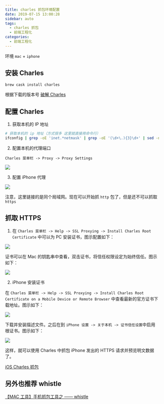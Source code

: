 ```yaml
---
title: charles 抓包环境配置
date: 2019-07-15 13:00:28
sidebar: auto
tags:
  - charles 抓包
  - 前端工程化
categories:
  - 前端工程化
---
```


环境 `mac` + `iphone`

## 安装 Charles

```bash
brew cask install charles
```

根据下载的版本号 [破解 Charles](https://www.zzzmode.com/mytools/charles/)

## 配置 Charles

1. 获取本机的 IP 地址

```bash
# 获取本机的 ip 地址（方式很多 这里就直接用命令行）
ifconfig | grep -oE 'inet.*netmask' | grep -oE '(\d+\.){3}\d+' | sed -n 2p
```

2. 配置本机的代理端口

`Charles 菜单栏 -> Proxy -> Proxy Settings`

![](https://alvin-cdn.oss-cn-shenzhen.aliyuncs.com/images/proxy-settings.png)

3. 配置 iPhone 代理

![](https://alvin-cdn.oss-cn-shenzhen.aliyuncs.com/images/phone-proxy.png)

注意，这里链接的是同个局域网。现在可以开始抓 `http` 包了，但是还不可以抓取 `https`

## 抓取 HTTPS

1. 在 `Charles 菜单栏 -> Help -> SSL Proxying -> Install Charles Root Certificate` 中可以为 PC 安装证书，图示配置如下：

![](https://alvin-cdn.oss-cn-shenzhen.aliyuncs.com/images/add-certificate.png)

证书可以在 Mac 的钥匙串中查看，双击证书，将信任权限设定为始终信任。图示如下：

![](https://alvin-cdn.oss-cn-shenzhen.aliyuncs.com/images/auth-certificate.png)

2. iPhone 安装证书

在 `Charles 菜单栏 -> Help -> SSL Proxying -> Install Charles Root Certificate on a Mobile Device or Remote Browser` 中查看最新的官方证书下载地址。图示如下：

![](https://alvin-cdn.oss-cn-shenzhen.aliyuncs.com/images/phone-certificate.png)

下载并安装描述文件。之后在到 `iPhone 设置 -> 关于本机 -> 证书信任设置`中启用根证书。图示如下：

![](https://alvin-cdn.oss-cn-shenzhen.aliyuncs.com/images/phone-auth-certificate.png)

这样，就可以使用 Charles 中抓包 iPhone 发出的 HTTPS 请求并预览明文数据了。

[iOS Charles 抓包](https://juejin.im/post/5c4ed14f6fb9a049ed3142cc)

## 另外也推荐 whistle

[【MAC 工具】手机抓包工具之 —— whistle](https://blog.csdn.net/weixin_42534940/article/details/88783455)
